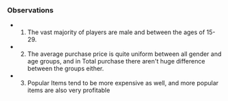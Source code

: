### Observations
* 1. The vast majority of players are male and between the ages of 15-29.
* 2. The average purchase price is quite uniform between all gender and age groups, 
     and in Total purchase there aren't huge difference between the groups either.
* 3. Popular Items tend to be more expensive as well, and more popular items are also very profitable
